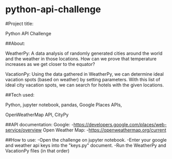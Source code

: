 # python-api-challenge

#Project title:

Python API Challenge

##About:

WeatherPy: A data analysis of randomly generated cities around the world and the weather in those locations. How can we prove that temperature increases as we get closer to the equator?

VacationPy: Using the data gathered in WeatherPy, we can determine ideal vacation spots (based on weather) by setting parameters. With this list of ideal city vacation spots, we can search for hotels with the given locations.

##Tech used:

Python, jupyter notebook, pandas, Google Places APIs, 

OpenWeatherMap API, CityPy



##API documentation:
Google:
    -https://developers.google.com/places/web-service/overview
Open Weather Map:
    -https://openweathermap.org/current


##How to use:
-Open the challenge on jupyter notebook.
-Enter your google and weather api keys into the "keys.py" document.
-Run the WeatherPy and VacationPy files (in that order)